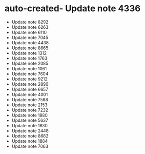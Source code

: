 # auto-created- Update note 4336
- Update note 8292
- Update note 6263
- Update note 6110
- Update note 7045
- Update note 4438
- Update note 8665
- Update note 1312
- Update note 1763
- Update note 2085
- Update note 1061
- Update note 7604
- Update note 9212
- Update note 2896
- Update note 6657
- Update note 4001
- Update note 7568
- Update note 2153
- Update note 7232
- Update note 1980
- Update note 5637
- Update note 1830
- Update note 2448
- Update note 8682
- Update note 1884
- Update note 7063
